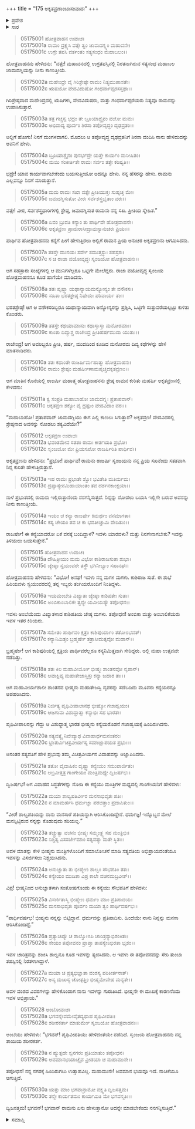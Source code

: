 +++
title = "175 ಅಕೃತವ್ರಣಾಂಬಾಸಂವಾದಃ"
+++

<details><summary>ಪ್ರವೇಶ</summary>


।।   ಓಂ ಓಂ ನಮೋ ನಾರಾಯಣಾಯ।।   ಶ್ರೀ ವೇದವ್ಯಾಸಾಯ ನಮಃ ।।

ಶ್ರೀ ಕೃಷ್ಣದ್ವೈಪಾಯನ ವೇದವ್ಯಾಸ ವಿರಚಿತ  

**ಶ್ರೀ ಮಹಾಭಾರತ**

**ಉದ್ಯೋಗ ಪರ್ವ**

**ಅಂಬೋಽಪಾಖ್ಯಾನ ಪರ್ವ**

**ಅಧ್ಯಾಯ 175**

</details>

<details><summary>ಸಾರ</summary>

ಅದೇ ಸಮಯದಲ್ಲಿ ಅಲ್ಲಿಗೆ ಬಂದ ಪರಶುರಾಮನ ಮಿತ್ರ ಅಕೃತವ್ರಣನಿಗೆ ಹೋತ್ರವಾಹನನು ಅಂಬೆಯ ಕಷ್ಟಗಳನ್ನು ತಿಳಿಸಿ ಭೀಷ್ಮನೇ ಈ ಕಷ್ಟಗಳಿಗೆ ಮೂಲ ಕಾರಣನೆಂದು ತಿಳಿಸಲು ಪರಶುರಾಮನು ಆ ತಪೋವನಕ್ಕೆ ಬರುವವನಿದ್ದಾನೆ ಎಂದು ತಿಳಿಯುವುದು (1-30).


</details>



> 05175001 ಹೋತ್ರವಾಹನ ಉವಾಚ।   
05175001a ರಾಮಂ ದ್ರಕ್ಷ್ಯಸಿ ವತ್ಸೇ ತ್ವಂ ಜಾಮದಗ್ನ್ಯಂ ಮಹಾವನೇ।  
05175001c ಉಗ್ರೇ ತಪಸಿ ವರ್ತಂತಂ ಸತ್ಯಸಂಧಂ ಮಹಾಬಲಂ।।

ಹೋತ್ರವಾಹನನು ಹೇಳಿದನು: “ವತ್ಸೇ! ಮಹಾವನದಲ್ಲಿ ಉಗ್ರತಪಸ್ಸಿನಲ್ಲಿ ನಿರತನಾಗಿರುವ ಸತ್ಯಸಂಧ ಮಹಾಬಲ ಜಾಮದಗ್ನಿಯನ್ನು ನೀನು ಕಾಣುತ್ತೀಯೆ.

> 05175002a ಮಹೇಂದ್ರೇ ವೈ ಗಿರಿಶ್ರೇಷ್ಠೇ ರಾಮಂ ನಿತ್ಯಮುಪಾಸತೇ।   
05175002c ಋಷಯೋ ವೇದವಿದುಷೋ ಗಂಧರ್ವಾಪ್ಸರಸಸ್ತಥಾ।।

ಗಿರಿಶ್ರೇಷ್ಠವಾದ ಮಹೇಂದ್ರದಲ್ಲಿ ಋಷಿಗಳು, ವೇದವಿದುಷರು, ಮತ್ತು ಗಂಧರ್ವಾಪ್ಸರೆಯರು ನಿತ್ಯವೂ ರಾಮನನ್ನು ಉಪಾಸಿಸುತ್ತಾರೆ.

> 05175003a ತತ್ರ ಗಚ್ಚಸ್ವ ಭದ್ರಂ ತೇ ಬ್ರೂಯಾಶ್ಚೈನಂ ವಚೋ ಮಮ।  
05175003c ಅಭಿವಾದ್ಯ ಪೂರ್ವಂ ಶಿರಸಾ ತಪೋವೃದ್ಧಂ ದೃಢವ್ರತಂ।।

ಅಲ್ಲಿಗೆ ಹೋಗು! ನಿನಗೆ ಮಂಗಳವಾಗಲಿ. ಮೊದಲು ಆ ತಪೋವೃದ್ಧ ದೃಢವ್ರತನಿಗೆ ಶಿರಸಾ ವಂದಿಸಿ ನಾನು ಹೇಳಿದುದನ್ನು ಅವನಿಗೆ ಹೇಳು.

> 05175004a ಬ್ರೂಯಾಶ್ಚೈನಂ ಪುನರ್ಭದ್ರೇ ಯತ್ತೇ ಕಾರ್ಯಂ ಮನೀಷಿತಂ।  
05175004c ಮಯಿ ಸಂಕೀರ್ತಿತೇ ರಾಮಃ ಸರ್ವಂ ತತ್ತೇ ಕರಿಷ್ಯತಿ।।

ಭದ್ರೇ! ಯಾವ ಕಾರ್ಯವಾಗಬೇಕೆಂದು ಬಯಸುತ್ತೀಯೋ ಅದನ್ನೂ ಹೇಳು. ನನ್ನ ಹೆಸರನ್ನು ಹೇಳು. ರಾಮನು ಎಲ್ಲವನ್ನೂ ನಿನಗೆ ಮಾಡುತ್ತಾನೆ.

> 05175005a ಮಮ ರಾಮಃ ಸಖಾ ವತ್ಸೇ ಪ್ರೀತಿಯುಕ್ತಃ ಸುಹೃಚ್ಚ ಮೇ।  
05175005c ಜಮದಗ್ನಿಸುತೋ ವೀರಃ ಸರ್ವಶಸ್ತ್ರಭೃತಾಂ ವರಃ।।

ವತ್ಸೇ! ವೀರ, ಸರ್ವಶಸ್ತ್ರಧಾರಿಗಳಲ್ಲಿ ಶ್ರೇಷ್ಠ, ಜಮದಗ್ನಿಸುತ ರಾಮನು ನನ್ನ ಸಖ. ಪ್ರೀತಿಯ ಸ್ನೇಹಿತ.”

> 05175006a ಏವಂ ಬ್ರುವತಿ ಕನ್ಯಾಂ ತು ಪಾರ್ಥಿವೇ ಹೋತ್ರವಾಹನೇ।  
05175006c ಅಕೃತವ್ರಣಃ ಪ್ರಾದುರಾಸೀದ್ರಾಮಸ್ಯಾನುಚರಃ ಪ್ರಿಯಃ।।

ಪಾರ್ಥಿವ ಹೋತ್ರವಾಹನನು ಕನ್ಯೆಗೆ ಹೀಗೆ ಹೇಳುತ್ತಿರಲು ಅಲ್ಲಿಗೆ ರಾಮನ ಪ್ರಿಯ ಅನುಚರ ಅಕೃತವ್ರಣನು ಆಗಮಿಸಿದನು.

> 05175007a ತತಸ್ತೇ ಮುನಯಃ ಸರ್ವೇ ಸಮುತ್ತಸ್ಥುಃ ಸಹಸ್ರಶಃ।   
05175007c ಸ ಚ ರಾಜಾ ವಯೋವೃದ್ಧಃ ಸೃಂಜಯೋ ಹೋತ್ರವಾಹನಃ।।

ಆಗ ಸಹಸ್ರಾರು ಸಂಖ್ಯೆಗಳಲ್ಲಿ ಆ ಮುನಿಗಳೆಲ್ಲರೂ ಒಟ್ಟಿಗೇ ಮೇಲೆದ್ದರು. ರಾಜಾ ವಯೋವೃದ್ಧ ಸೃಂಜಯ ಹೋತ್ರವಾಹನನೂ ಕೂಡ ಹಾಗೆಯೇ ಮಾಡಿದನು.

> 05175008a ತತಃ ಪೃಷ್ಟ್ವಾ ಯಥಾನ್ಯಾಯಮನ್ಯೋನ್ಯಂ ತೇ ವನೌಕಸಃ।  
05175008c ಸಹಿತಾ ಭರತಶ್ರೇಷ್ಠ ನಿಷೇದುಃ ಪರಿವಾರ್ಯ ತಂ।।

ಭರತಶ್ರೇಷ್ಠ! ಆಗ ಆ ವನೌಕಸರಿಬ್ಬರೂ ಯಥಾನ್ಯಾಯವಾಗಿ ಅನ್ಯೋನ್ಯರನ್ನು ಪ್ರಶ್ನಿಸಿ, ಒಟ್ಟಿಗೇ ಸುತ್ತುವರೆಯಲ್ಪಟ್ಟು ಕುಳಿತು ಕೊಂಡರು.

> 05175009a ತತಸ್ತೇ ಕಥಯಾಮಾಸುಃ ಕಥಾಸ್ತಾಸ್ತಾ ಮನೋರಮಾಃ।  
05175009c ಕಾಂತಾ ದಿವ್ಯಾಶ್ಚ ರಾಜೇಂದ್ರ ಪ್ರೀತಿಹರ್ಷಮುದಾ ಯುತಾಃ।।

ರಾಜೇಂದ್ರ! ಆಗ ಅವರಿಬ್ಬರೂ ಪ್ರೀತಿ, ಹರ್ಷ, ಮುದದಿಂದ ಕೂಡಿದ ಮನೋರಮ ದಿವ್ಯ ಕಥೆಗಳನ್ನು ಹೇಳಿ ಮಾತನಾಡಿದರು.

> 05175010a ತತಃ ಕಥಾಂತೇ ರಾಜರ್ಷಿರ್ಮಹಾತ್ಮಾ ಹೋತ್ರವಾಹನಃ।  
05175010c ರಾಮಂ ಶ್ರೇಷ್ಠಂ ಮಹರ್ಷೀಣಾಮಪೃಚ್ಚದಕೃತವ್ರಣಂ।।

ಆಗ ಮಾತಿನ ಕೊನೆಯಲ್ಲಿ ರಾಜರ್ಷಿ ಮಹಾತ್ಮ ಹೋತ್ರವಾಹನನು ಶ್ರೇಷ್ಠ ರಾಮನ ಕುರಿತು ಮಹರ್ಷಿ ಅಕೃತವ್ರಣನಲ್ಲಿ ಕೇಳಿದನು:

> 05175011a ಕ್ವ ಸಂಪ್ರತಿ ಮಹಾಬಾಹೋ ಜಾಮದಗ್ನ್ಯಃ ಪ್ರತಾಪವಾನ್।  
05175011c ಅಕೃತವ್ರಣ ಶಕ್ಯೋ ವೈ ದ್ರಷ್ಟುಂ ವೇದವಿದಾಂ ವರಃ।।

“ಮಹಾಬಾಹೋ! ಪ್ರತಾಪವಾನ್ ಜಾಮದಗ್ನಿಯು ಈಗ ಎಲ್ಲಿ ಕಾಣಲು ಸಿಗುತ್ತಾನೆ? ಅಕೃತವ್ರಣ! ವೇದವಿದರಲ್ಲಿ ಶ್ರೇಷ್ಠನಾದ ಅವನನ್ನು ನೋಡಲು ಶಕ್ಯವಿದೆಯೇ?”

> 05175012 ಅಕೃತವ್ರಣ ಉವಾಚ।  
05175012a ಭವಂತಮೇವ ಸತತಂ ರಾಮಃ ಕೀರ್ತಯತಿ ಪ್ರಭೋ।  
05175012c ಸೃಂಜಯೋ ಮೇ ಪ್ರಿಯಸಖೋ ರಾಜರ್ಷಿರಿತಿ ಪಾರ್ಥಿವ।।

ಅಕೃತವ್ರಣನು ಹೇಳಿದನು: “ಪ್ರಭೋ! ಪಾರ್ಥಿವ! ರಾಮನು ರಾಜರ್ಷಿ ಸೃಂಜಯನು ನನ್ನ ಪ್ರಿಯ ಸಖನೆಂದು ಸತತವಾಗಿ ನಿನ್ನ ಕುರಿತೇ ಹೇಳುತ್ತಿರುತ್ತಾನೆ.

> 05175013a ಇಹ ರಾಮಃ ಪ್ರಭಾತೇ ಶ್ವೋ ಭವಿತೇತಿ ಮತಿರ್ಮಮ।  
05175013c ದ್ರಷ್ಟಾಸ್ಯೇನಮಿಹಾಯಾಂತಂ ತವ ದರ್ಶನಕಾಂಕ್ಷಯಾ।।

ನಾಳೆ ಪ್ರಭಾತದಲ್ಲಿ ರಾಮನು ಇಲ್ಲಿರುತ್ತಾನೆಂದು ನನಗನ್ನಿಸುತ್ತದೆ. ನಿನ್ನನ್ನು ನೋಡಲು ಬಯಸಿ ಇಲ್ಲಿಗೇ ಬರುವ ಅವನನ್ನು ನೀನು ಕಾಣುತ್ತೀಯೆ.

> 05175014a ಇಯಂ ಚ ಕನ್ಯಾ ರಾಜರ್ಷೇ ಕಿಮರ್ಥಂ ವನಮಾಗತಾ।  
05175014c ಕಸ್ಯ ಚೇಯಂ ತವ ಚ ಕಾ ಭವತೀಚ್ಚಾಮಿ ವೇದಿತುಂ।।

ರಾಜರ್ಷೇ! ಈ ಕನ್ಯೆಯಾದರೋ ಏಕೆ ವನಕ್ಕೆ ಬಂದಿದ್ದಾಳೆ? ಇವಳು ಯಾರವಳು? ಮತ್ತು ನಿನಗೇನಾಗಬೇಕು? ಇದನ್ನು ತಿಳಿಯಲು ಬಯಸುತ್ತೇನೆ.”

> 05175015 ಹೋತ್ರವಾಹನ ಉವಾಚ।  
05175015a ದೌಹಿತ್ರೀಯಂ ಮಮ ವಿಭೋ ಕಾಶಿರಾಜಸುತಾ ಶುಭಾ।  
05175015c ಜ್ಯೇಷ್ಠಾ ಸ್ವಯಂವರೇ ತಸ್ಥೌ ಭಗಿನೀಭ್ಯಾಂ ಸಹಾನಘ।।

ಹೋತ್ರವಾಹನನು ಹೇಳಿದನು: “ವಿಭೋ! ಅನಘ! ಇವಳು ನನ್ನ ಮಗಳ ಮಗಳು. ಕಾಶಿರಾಜ ಸುತೆ. ಈ ಶುಭೆ ಹಿರಿಯವಳು ಸ್ವಯಂವರದಲ್ಲಿ ತನ್ನ ಇಬ್ಬರು ತಂಗಿಯರೊಂದಿಗೆ ನಿಂತಿದ್ದಳು.

> 05175016a ಇಯಮಂಬೇತಿ ವಿಖ್ಯಾತಾ ಜ್ಯೇಷ್ಠಾ ಕಾಶಿಪತೇಃ ಸುತಾ।  
05175016c ಅಂಬಿಕಾಂಬಾಲಿಕೇ ತ್ವನ್ಯೇ ಯವೀಯಸ್ಯೌ ತಪೋಧನ।।

ಇವಳು ಅಂಬೆಯೆಂದು ವಿಖ್ಯಾತಳಾದ ಕಾಶಿಪತಿಯ ಜೇಷ್ಠ ಮಗಳು. ತಪೋಧನ! ಅಂಬಿಕಾ ಮತ್ತು ಅಂಬಾಲಿಕೆಯರು ಇವಳ ಇತರ ಕಿರಿಯರು.

> 05175017a ಸಮೇತಂ ಪಾರ್ಥಿವಂ ಕ್ಷತ್ರಂ ಕಾಶಿಪುರ್ಯಾಂ ತತೋಽಭವತ್।  
05175017c ಕನ್ಯಾನಿಮಿತ್ತಂ ಬ್ರಹ್ಮರ್ಷೇ ತತ್ರಾಸೀದುತ್ಸವೋ ಮಹಾನ್।।

ಬ್ರಹ್ಮರ್ಷೇ! ಆಗ ಕಾಶಿಪುರಿಯಲ್ಲಿ ಕ್ಷತ್ರಿಯ ಪಾರ್ಥಿವರೆಲ್ಲರೂ ಕನ್ಯನಿಮಿತ್ತವಾಗಿ ಸೇರಿದ್ದರು. ಅಲ್ಲಿ ಮಹಾ ಉತ್ಸವವೇ ನಡೆದಿತ್ತು.

> 05175018a ತತಃ ಕಿಲ ಮಹಾವೀರ್ಯೋ ಭೀಷ್ಮಃ ಶಾಂತನವೋ ನೃಪಾನ್।  
05175018c ಅವಾಕ್ಷಿಪ್ಯ ಮಹಾತೇಜಾಸ್ತಿಸ್ರಃ ಕನ್ಯಾ ಜಹಾರ ತಾಃ।।

ಆಗ ಮಹಾವೀರ್ಯಶಾಲೀ ಶಾಂತನವ ಭೀಷ್ಮನು ಮಹಾತೇಜಸ್ವಿ ನೃಪರನ್ನು ಸದೆಬಡಿದು ಮೂವರು ಕನ್ಯೆಯರನ್ನೂ ಅಪಹರಿಸಿದನು.

> 05175019a ನಿರ್ಜಿತ್ಯ ಪೃಥಿವೀಪಾಲಾನಥ ಭೀಷ್ಮೋ ಗಜಾಹ್ವಯಂ।  
05175019c ಆಜಗಾಮ ವಿಶುದ್ಧಾತ್ಮಾ ಕನ್ಯಾಭಿಃ ಸಹ ಭಾರತ।।

ಪೃಥಿವೀಪಾಲರನ್ನು ಗೆದ್ದು ಆ ವಿಶುಧ್ಧಾತ್ಮ ಭಾರತ ಭೀಷ್ಮನು ಕನ್ಯೆಯರೊಡನೆ ಗಜಾಹ್ವಯಕ್ಕೆ ಹಿಂದಿರುಗಿದನು.

> 05175020a ಸತ್ಯವತ್ಯೈ ನಿವೇದ್ಯಾಥ ವಿವಾಹಾರ್ಥಮನಂತರಂ।   
05175020c ಭ್ರಾತುರ್ವಿಚಿತ್ರವೀರ್ಯಸ್ಯ ಸಮಾಜ್ಞಾಪಯತ ಪ್ರಭುಃ।।

ಅನಂತರ ಸತ್ಯವತಿಗೆ ಹೇಳಿ ಪ್ರಭುವು ತಮ್ಮ ವಿಚಿತ್ರವೀರ್ಯನ ವಿವಾಹವನ್ನು ಆಜ್ಞಾಪಿಸಿದನು.

> 05175021a ತತೋ ವೈವಾಹಿಕಂ ದೃಷ್ಟ್ವಾ ಕನ್ಯೇಯಂ ಸಮುಪಾರ್ಜಿತಂ।  
05175021c ಅಬ್ರವೀತ್ತತ್ರ ಗಾಂಗೇಯಂ ಮಂತ್ರಿಮಧ್ಯೇ ದ್ವಿಜರ್ಷಭ।।

ದ್ವಿಜರ್ಷಭ! ಆಗ ವಿವಾಹದ ಸಿದ್ಧತೆಗಳನ್ನು ನೋಡಿ ಈ ಕನ್ಯೆಯು ಮಂತ್ರಿಗಳ ಮಧ್ಯದಲ್ಲಿ ಗಾಂಗೇಯನಿಗೆ ಹೇಳಿದಳು:

> 05175022a ಮಯಾ ಶಾಲ್ವಪತಿರ್ವೀರ ಮನಸಾಭಿವೃತಃ ಪತಿಃ।  
05175022c ನ ಮಾಮರ್ಹಸಿ ಧರ್ಮಜ್ಞಾ ಪರಚಿತ್ತಾಂ ಪ್ರದಾಪಿತುಂ।।

“ವೀರ! ಶಾಲ್ವಪತಿಯನ್ನು ನಾನು ಮನಸಾರೆ ಪತಿಯನ್ನಾಗಿ ಆರಿಸಿಕೊಂಡಿದ್ದೇನೆ. ಧರ್ಮಜ್ಞ! ಇನ್ನೊಬ್ಬನ ಮೇಲೆ ಮನಸ್ಸಿಟ್ಟಿರುವ ನನ್ನನ್ನು ಕೊಡುವುದು ಸರಿಯಲ್ಲ.”

> 05175023a ತಚ್ಚ್ರುತ್ವಾ ವಚನಂ ಭೀಷ್ಮಃ ಸಮ್ಮಂತ್ರ್ಯ ಸಹ ಮಂತ್ರಿಭಿಃ।  
05175023c ನಿಶ್ಚಿತ್ಯ ವಿಸಸರ್ಜೇಮಾಂ ಸತ್ಯವತ್ಯಾ ಮತೇ ಸ್ಥಿತಃ।।

ಅವಳ ಮಾತನ್ನು ಕೇಳಿ ಭೀಷ್ಮನು ಮಂತ್ರಿಗಳೊಂದಿಗೆ ಸಮಾಲೋಚನೆ ಮಾಡಿ ಸತ್ಯವತಿಯ ಅಭಿಪ್ರಾಯದಂತೆಯೂ ಇವಳನ್ನು ವಿಸರ್ಜಿಸಲು ನಿಶ್ಚಯಿಸಿದನು.

> 05175024a ಅನುಜ್ಞಾತಾ ತು ಭೀಷ್ಮೇಣ ಶಾಲ್ವಂ ಸೌಭಪತಿಂ ತತಃ।  
05175024c ಕನ್ಯೇಯಂ ಮುದಿತಾ ವಿಪ್ರ ಕಾಲೇ ವಚನಮಬ್ರವೀತ್।।

ವಿಪ್ರ! ಭೀಷ್ಮನಿಂದ ಅನುಜ್ಞಾತಳಾಗಿ ಸಂತೋಷಗೊಂಡು ಈ ಕನ್ಯೆಯು ಸೌಭಪತಿಗೆ ಹೇಳಿದಳು:

> 05175025a ವಿಸರ್ಜಿತಾಸ್ಮಿ ಭೀಷ್ಮೇಣ ಧರ್ಮಂ ಮಾಂ ಪ್ರತಿಪಾದಯ।  
05175025c ಮನಸಾಭಿವೃತಃ ಪೂರ್ವಂ ಮಯಾ ತ್ವಂ ಪಾರ್ಥಿವರ್ಷಭ।।

“ಪಾರ್ಥಿವರ್ಷಭ! ಭೀಷ್ಮನು ನನ್ನನ್ನು ಬಿಟ್ಟಿದ್ದಾನೆ. ಧರ್ಮವನ್ನು ಪ್ರತಿಪಾದಿಸು. ಹಿಂದೆಯೇ ನಾನು ನಿನ್ನನ್ನು ಮನಸಾ ಆರಿಸಿಕೊಂಡಿದ್ದೆ.”

> 05175026a ಪ್ರತ್ಯಾಚಖ್ಯೌ ಚ ಶಾಲ್ವೋಽಪಿ ಚಾರಿತ್ರಸ್ಯಾಭಿಶಂಕಿತಃ।  
05175026c ಸೇಯಂ ತಪೋವನಂ ಪ್ರಾಪ್ತಾ ತಾಪಸ್ಯೇಽಭಿರತಾ ಭೃಶಂ।।

ಇವಳ ಚಾರಿತ್ರವನ್ನು ಶಂಕಿಸಿ ಶಾಲ್ವನೂ ಕೂಡ ಇವಳನ್ನು ತ್ಯಜಿಸಿದನು. ಆ ಇವಳು ಈ ತಪೋವನವನ್ನು ಸೇರಿ ತುಂಬಾ ತಪಸ್ಸಿನಲ್ಲಿ ನಿರತಳಾಗಿದ್ದಾಳೆ.

> 05175027a ಮಯಾ ಚ ಪ್ರತ್ಯಭಿಜ್ಞಾತಾ ವಂಶಸ್ಯ ಪರಿಕೀರ್ತನಾತ್।  
05175027c ಅಸ್ಯ ದುಃಖಸ್ಯ ಚೋತ್ಪತ್ತಿಂ ಭೀಷ್ಮಮೇವೇಹ ಮನ್ಯತೇ।।

ಅವಳ ವಂಶದ ವಿವರಗಳನ್ನು ಹೇಳಿಕೊಂಡಾಗ ನಾನು ಇವಳನ್ನು ಗುರುತಿಸಿದೆ. ಭೀಷ್ಮನೇ ಈ ದುಃಖಕ್ಕೆ ಕಾರಣನೆಂದು ಇವಳ ಅಭಿಪ್ರಾಯ.”

> 05175028 ಅಂಬೋವಾಚ।  
05175028a ಭಗವನ್ನೇವಮೇವೈತದ್ಯಥಾಹ ಪೃಥಿವೀಪತಿಃ।  
05175028c ಶರೀರಕರ್ತಾ ಮಾತುರ್ಮೇ ಸೃಂಜಯೋ ಹೋತ್ರವಾಹನಃ।।

ಅಂಬೆಯು ಹೇಳಿದಳು: “ಭಗವನ್! ಪೃಥಿವೀಪತಿಯು ಹೇಳಿದಂತೆಯೇ ನಡೆದಿದೆ. ಸೃಂಜಯ ಹೋತ್ರವಾಹನನು ನನ್ನ ತಾಯಿಯ ಶರೀರಕರ್ತ.

> 05175029a ನ ಹ್ಯುತ್ಸಹೇ ಸ್ವನಗರಂ ಪ್ರತಿಯಾತುಂ ತಪೋಧನ।  
05175029c ಅವಮಾನಭಯಾಚ್ಚೈವ ವ್ರೀಡಯಾ ಚ ಮಹಾಮುನೇ।।

ತಪೋಧನ! ನನ್ನ ನಗರಕ್ಕೆ ಹಿಂದಿರುಗಲು ಉತ್ಸಾಹವಿಲ್ಲ. ಮಹಾಮುನೇ! ಅವಮಾನ ಭಯವೂ ಇದೆ. ನಾಚಿಕೆಯೂ ಆಗುತ್ತಿದೆ.

> 05175030a ಯತ್ತು ಮಾಂ ಭಗವಾನ್ರಾಮೋ ವಕ್ಷ್ಯತಿ ದ್ವಿಜಸತ್ತಮ।   
05175030c ತನ್ಮೇ ಕಾರ್ಯತಮಂ ಕಾರ್ಯಮಿತಿ ಮೇ ಭಗವನ್ಮತಿಃ।।

ದ್ವಿಜಸತ್ತಮ! ಭಗವನ್! ಭಗವಾನ್ ರಾಮನು ಏನು ಹೇಳುತ್ತಾನೋ ಅದನ್ನೇ ಮಾಡಬೇಕೆಂದು ನನಗನ್ನಿಸುತ್ತಿದೆ.”


<details><summary>ಸಮಾಪ್ತಿ</summary>

ಇತಿ ಶ್ರೀ ಮಹಾಭಾರತೇ ಉದ್ಯೋಗ ಪರ್ವಣಿ ಅಂಬೋಽಪಾಖ್ಯಾನ ಪರ್ವಣಿ ಅಕೃತವ್ರಣಾಂಬಾಸಂವಾದೇ ಪಂಚಸಪ್ತತ್ಯಧಿಕಶತತಮೋಽಧ್ಯಾಯಃ।  
ಇದು ಶ್ರೀ ಮಹಾಭಾರತದಲ್ಲಿ ಉದ್ಯೋಗ ಪರ್ವದಲ್ಲಿ ಅಂಬೋಽಪಾಖ್ಯಾನ ಪರ್ವದಲ್ಲಿ ಅಕೃತವ್ರಣಾಂಬಾಸಂವಾದದಲ್ಲಿ ನೂರಾಎಪ್ಪತ್ತೈದನೆಯ ಅಧ್ಯಾಯವು.

</details>
